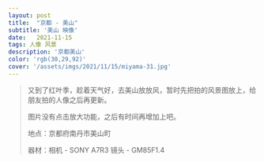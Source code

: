 ```yaml
---
layout: post
title:  "京都 - 美山"
subtitle: '美山 映像'
date:   2021-11-15
tags: 人像 风景
description: '京都美山'
color: 'rgb(30,29,92)'
cover: '/assets/imgs/2021/11/15/miyama-31.jpg'
---
```


> 又到了红叶季，趁着天气好，去美山放放风，暂时先把拍的风景图放上，给朋友拍的人像之后再更新。
>
> 图片没有点击放大功能，之后有时间再增加上吧。
>
> 地点：京都府南丹市美山町
>
> 器材：相机 - SONY A7R3 镜头 - GM85F1.4

<div style="display: flex;flex-wrap:wrap">
    <div style="width: 100%; padding:5px">
        <img src="/assets/imgs/2021/11/15/miyama-12.jpg" alt="">
    </div>
    <div style="width: 100%; padding:5px">
        <img src="/assets/imgs/2021/11/15/miyama-19.jpg" alt="">
    </div>
    <div style="width: 100%; padding:5px">
        <img src="/assets/imgs/2021/11/15/miyama-31.jpg" alt="">
    </div>
    <div style="width: 50%; padding:5px">
        <img src="/assets/imgs/2021/11/15/miyama-1.jpg" alt="">
    </div>
    <div style="width: 50%; padding:5px">
        <img src="/assets/imgs/2021/11/15/miyama-2.jpg" alt="">
    </div>
    <div style="width: 50%; padding:5px">
        <img src="/assets/imgs/2021/11/15/miyama-3.jpg" alt="">
    </div>
    <div style="width: 50%; padding:5px">
        <img src="/assets/imgs/2021/11/15/miyama-4.jpg" alt="">
    </div>
    <div style="width: 50%; padding:5px">
        <img src="/assets/imgs/2021/11/15/miyama-5.jpg" alt="">
    </div>
    <div style="width: 50%; padding:5px">
        <img src="/assets/imgs/2021/11/15/miyama-6.jpg" alt="">
    </div>
    <div style="width: 50%; padding:5px">
        <img src="/assets/imgs/2021/11/15/miyama-7.jpg" alt="">
    </div>
    <div style="width: 50%; padding:5px">
        <img src="/assets/imgs/2021/11/15/miyama-8.jpg" alt="">
    </div>
    <div style="width: 50%; padding:5px">
        <img src="/assets/imgs/2021/11/15/miyama-9.jpg" alt="">
    </div>
    <div style="width: 50%; padding:5px">
        <img src="/assets/imgs/2021/11/15/miyama-10.jpg" alt="">
    </div>
    <div style="width: 50%; padding:5px">
        <img src="/assets/imgs/2021/11/15/miyama-11.jpg" alt="">
    </div>
    <div style="width: 50%; padding:5px">
        <img src="/assets/imgs/2021/11/15/miyama-13.jpg" alt="">
    </div>
    <div style="width: 50%; padding:5px">
        <img src="/assets/imgs/2021/11/15/miyama-14.jpg" alt="">
    </div>
    <div style="width: 50%; padding:5px">
        <img src="/assets/imgs/2021/11/15/miyama-15.jpg" alt="">
    </div>
    <div style="width: 50%; padding:5px">
        <img src="/assets/imgs/2021/11/15/miyama-16.jpg" alt="">
    </div>
    <div style="width: 50%; padding:5px">
        <img src="/assets/imgs/2021/11/15/miyama-17.jpg" alt="">
    </div>
    <div style="width: 50%; padding:5px">
        <img src="/assets/imgs/2021/11/15/miyama-18.jpg" alt="">
    </div>
    <div style="width: 50%; padding:5px">
        <img src="/assets/imgs/2021/11/15/miyama-20.jpg" alt="">
    </div>
    <div style="width: 50%; padding:5px">
        <img src="/assets/imgs/2021/11/15/miyama-21.jpg" alt="">
    </div>
    <div style="width: 50%; padding:5px">
        <img src="/assets/imgs/2021/11/15/miyama-22.jpg" alt="">
    </div>
    <div style="width: 50%; padding:5px">
        <img src="/assets/imgs/2021/11/15/miyama-23.jpg" alt="">
    </div>
    <div style="width: 50%; padding:5px">
        <img src="/assets/imgs/2021/11/15/miyama-24.jpg" alt="">
    </div>
    <div style="width: 50%; padding:5px">
        <img src="/assets/imgs/2021/11/15/miyama-25.jpg" alt="">
    </div>
    <div style="width: 50%; padding:5px">
        <img src="/assets/imgs/2021/11/15/miyama-26.jpg" alt="">
    </div>
    <div style="width: 50%; padding:5px">
        <img src="/assets/imgs/2021/11/15/miyama-27.jpg" alt="">
    </div>
    <div style="width: 50%; padding:5px">
        <img src="/assets/imgs/2021/11/15/miyama-28.jpg" alt="">
    </div>
    <div style="width: 50%; padding:5px">
        <img src="/assets/imgs/2021/11/15/miyama-29.jpg" alt="">
    </div>
    <div style="width: 50%; padding:5px">
        <img src="/assets/imgs/2021/11/15/miyama-30.jpg" alt="">
    </div>
    <div style="width: 50%; padding:5px">
        <img src="/assets/imgs/2021/11/15/miyama-32.jpg" alt="">
    </div>
    <div style="width: 50%; padding:5px">
        <img src="/assets/imgs/2021/11/15/miyama-33.jpg" alt="">
    </div>

</div>

